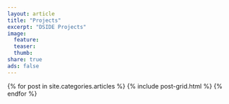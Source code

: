 ```yaml
---
layout: article
title: "Projects"
excerpt: "DSIDE Projects"
image:
  feature:
  teaser:
  thumb:
share: true
ads: false
---
```


<div class="tiles">
{% for post in site.categories.articles %}
  {% include post-grid.html %}
{% endfor %}
</div><!-- /.tiles -->
